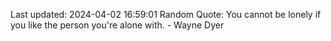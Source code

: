 Last updated: 2024-04-02 16:59:01
Random Quote: You cannot be lonely if you like the person you're alone with. - Wayne Dyer